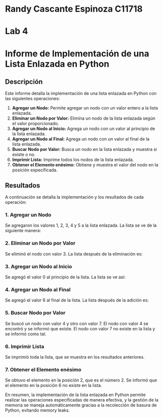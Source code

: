 # Randy Cascante Espinoza C11718
# Lab 4
# Informe de Implementación de una Lista Enlazada en Python

## Descripción

Este informe detalla la implementación de una lista enlazada en Python con las siguientes operaciones:

1. **Agregar un Nodo:** Permite agregar un nodo con un valor entero a la lista enlazada.
2. **Eliminar un Nodo por Valor:** Elimina un nodo de la lista enlazada según el valor proporcionado.
3. **Agregar un Nodo al Inicio:** Agrega un nodo con un valor al principio de la lista enlazada.
4. **Agregar un Nodo al Final:** Agrega un nodo con un valor al final de la lista enlazada.
5. **Buscar Nodo por Valor:** Busca un nodo en la lista enlazada y muestra si existe o no.
6. **Imprimir Lista:** Imprime todos los nodos de la lista enlazada.
7. **Obtener el Elemento enésimo:** Obtiene y muestra el valor del nodo en la posición especificada.

## Resultados

A continuación se detalla la implementación y los resultados de cada operación:

### 1. Agregar un Nodo

Se agregaron los valores 1, 2, 3, 4 y 5 a la lista enlazada. La lista se ve de la siguiente manera:


### 2. Eliminar un Nodo por Valor

Se eliminó el nodo con valor 3. La lista después de la eliminación es:


### 3. Agregar un Nodo al Inicio

Se agregó el valor 0 al principio de la lista. La lista se ve así:


### 4. Agregar un Nodo al Final

Se agregó el valor 6 al final de la lista. La lista después de la adición es:


### 5. Buscar Nodo por Valor

Se buscó un nodo con valor 4 y otro con valor 7. El nodo con valor 4 se encontró y se informó que existe. El nodo con valor 7 no existe en la lista y se informó como tal.

### 6. Imprimir Lista

Se imprimió toda la lista, que se muestra en los resultados anteriores.

### 7. Obtener el Elemento enésimo

Se obtuvo el elemento en la posición 2, que es el número 2. Se informó que el elemento en la posición 6 no existe en la lista.

En resumen, la implementación de la lista enlazada en Python permite realizar las operaciones especificadas de manera efectiva, y la gestión de la memoria se maneja automáticamente gracias a la recolección de basura de Python, evitando memory leaks.
